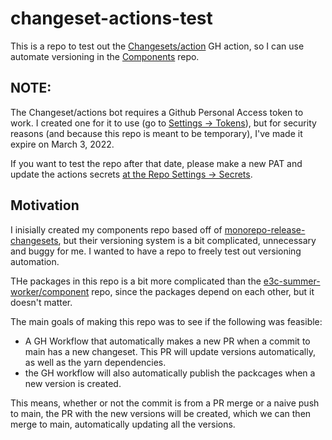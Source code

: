 # changeset-actions-test

This is a repo to test out the [Changesets/action](https://github.com/changesets/action) GH action, so I can use automate versioning in the [Components](https://github.com/e3c-summer-worker/components) repo.

## NOTE:

The Changeset/actions bot requires a Github Personal Access token to work. I created one for it to use (go to [Settings -> Tokens](https://github.com/settings/tokens)), but for security reasons (and because this repo is meant to be temporary), I've made it expire on March 3, 2022.

If you want to test the repo after that date, please make a new PAT and update the actions secrets [at the Repo Settings -> Secrets](https://github.com/e3c-summer-worker/changeset-actions-test/settings/secrets/actions).

## Motivation

I inisially created my components repo based off of [monorepo-release-changesets](https://github.com/azu/monorepo-release-changesets), but their versioning system is a bit complicated, unnecessary and buggy for me. I wanted to have a repo to freely test out versioning automation.

THe packages in this repo is a bit more complicated than the [e3c-summer-worker/component](https://github.com/e3c-summer-worker/components) repo, since the packages depend on each other, but it doesn't matter.

The main goals of making this repo was to see if the following was feasible:

- A GH Workflow that automatically makes a new PR when a commit to main has a new changeset. This PR will update versions automatically, as well as the yarn dependencies.
- the GH workflow will also automatically publish the packcages when a new version is created.

This means, whether or not the commit is from a PR merge or a naive push to main, the PR with the new versions will be created, which we can then merge to main, automatically updating all the versions.
